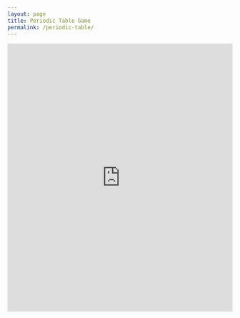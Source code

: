 ```yaml
---
layout: page
title: Periodic Table Game
permalink: /periodic-table/
---
```




<iframe src="https://elements.wlonk.com/ElementsTable.htm" width="100%" height="600px" frameborder="0"></iframe>
